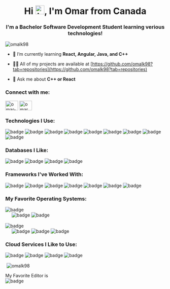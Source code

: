 <h1 align="center">Hi <img src="https://user-images.githubusercontent.com/1303154/88677602-1635ba80-d120-11ea-84d8-d263ba5fc3c0.gif" width="28px" alt="hi">, I'm Omar from Canada</h1>
<h3 align="center">I'm a Bachelor Software Development Student learning verious technologies!</h3>

<p align="left"> <img src="https://komarev.com/ghpvc/?username=omalk98&label=Profile%20views&color=0e75b6&style=flat" alt="omalk98" /> </p>

- 🌱 I’m currently learning **React, Angular, Java, and C++**

- 👨‍💻 All of my projects are available at [https://github.com/omalk98?tab=repositories](https://github.com/omalk98?tab=repositories)

- 💬 Ask me about **C++ or React**

<h3 align="left">Connect with me:</h3>
<p align="left">
<a href="https://linkedin.com/in/omar-hussein-51915622b" target="blank"><img align="center" src="https://raw.githubusercontent.com/rahuldkjain/github-profile-readme-generator/master/src/images/icons/Social/linked-in-alt.svg" alt="omar-hussein-51915622b" height="30" width="40" /></a>
<a href="https://instagram.com/omar_010751" target="blank"><img align="center" src="https://raw.githubusercontent.com/rahuldkjain/github-profile-readme-generator/master/src/images/icons/Social/instagram.svg" alt="omar_010751" height="30" width="40" /></a>
</p>

<h3 align="left">Technologies I Use:</h3>
<p>
  <img src="https://img.shields.io/badge/JavaScript-F7DF1E?style=for-the-badge&labelColor=black&logo=javascript&logoColor=F7DF1E" alt="badge" />
  <img src="https://img.shields.io/badge/TypeScript-007ACC?style=for-the-badge&labelColor=black&logo=typescript&logoColor=007ACC" alt="badge" />
  <img src="https://img.shields.io/badge/HTML5-E34F26?style=for-the-badge&labelColor=black&logo=html5&logoColor=E34F26" alt="badge" />
  <img src="https://img.shields.io/badge/CSS3-1572B6?style=for-the-badge&labelColor=black&logo=css3&logoColor=1572B6" alt="badge" />
  <img src="https://img.shields.io/badge/C%2B%2B-00599C?style=for-the-badge&labelColor=black&logo=c%2B%2B&logoColor=00599C" alt="badge" />
  <img src="https://img.shields.io/badge/C-00599C?style=for-the-badge&labelColor=black&logo=c&logoColor=white" alt="badge" />
  <img src="https://img.shields.io/badge/Java-ED8B00?style=for-the-badge&labelColor=black&logo=java&logoColor=ED8B00" alt="badge" />
  <img src="https://img.shields.io/badge/Bash-4EAA25?style=for-the-badge&labelColor=black&logo=gnu-bash&logoColor=white" alt="badge" />
  <img src="https://img.shields.io/badge/PowerShell-5391FE?style=for-the-badge&labelColor=black&logo=powershell&logoColor=white" alt="badge" />
</p>

<h3 align="left">Databases I Like:</h3>
<p>
  <img src="https://img.shields.io/badge/MongoDB-4EA94B?style=for-the-badge&labelColor=black&logo=mongodb&logoColor=4EA94B" alt="badge" />
  <img src="https://img.shields.io/badge/PostgreSQL-316192?style=for-the-badge&labelColor=black&logo=postgresql&logoColor=316192" alt="badge" />
  <img src="https://img.shields.io/badge/MSSQL-4A4A55?style=for-the-badge&labelColor=black&logo=microsoft-sql-server&logoColor=white" alt="badge" />
  <img src="https://img.shields.io/badge/Redis-DC382D?style=for-the-badge&labelColor=black&logo=redis&logoColor=DC382D" alt="badge" />
</p>

<h3 align="left">Frameworks I've Worked With:</h3>
<p>
  <img src="https://img.shields.io/badge/Node.js-43853D?style=for-the-badge&labelColor=black&logo=node.js&logoColor=43853D" alt="badge" />
  <img src="https://img.shields.io/badge/Express.js-404D59?style=for-the-badge&labelColor=black&logo=express&logoColor=white" alt="badge" />
  <img src="https://img.shields.io/badge/jQuery-0769AD?style=for-the-badge&labelColor=black&logo=jquery&logoColor=0769AD" alt="badge" />
  <img src="https://img.shields.io/badge/React-61DAFB?style=for-the-badge&labelColor=black&logo=react&logoColor=61DAFB" alt="badge" />
  <img src="https://img.shields.io/badge/Angular-DD0031?style=for-the-badge&labelColor=black&logo=angular&logoColor=DD0031" alt="badge" />
  <img src="https://img.shields.io/badge/Bootstrap-563D7C?style=for-the-badge&labelColor=black&logo=bootstrap&logoColor=563D7C" alt="badge" />
  <img src="https://img.shields.io/badge/Material--UI-0081CB?style=for-the-badge&labelColor=black&logo=mui&logoColor=0081CB" alt="badge" />
</p>

<h3 align="left">My Favorite Operating Systems:</h3>
<p>
  <img src="https://img.shields.io/badge/Microsoft-5E5E5E?style=for-the-badge&labelColor=black&logo=microsoft&logoColor=white" alt="badge" />
  <br/>&nbsp;&nbsp;&nbsp;&nbsp;
  <img src="https://img.shields.io/badge/Windows10-0078D6?style=for-the-badge&labelColor=black&logo=windows&logoColor=white" alt="badge" />
  <img src="https://img.shields.io/badge/WindowsXP-003399?style=for-the-badge&labelColor=black&logo=windows-xp&logoColor=white" alt="badge" />
  <br/><br/>
  <img src="https://img.shields.io/badge/Linux-FCC624?style=for-the-badge&labelColor=white&logo=linux&logoColor=black" alt="badge" />
  <br/>&nbsp;&nbsp;&nbsp;&nbsp;
  <img src="https://img.shields.io/badge/Ubuntu-E95420?style=for-the-badge&labelColor=black&logo=ubuntu&logoColor=E95420" alt="badge" />
  <img src="https://img.shields.io/badge/Kali-557C94?style=for-the-badge&labelColor=black&logo=kali-linux&logoColor=557C94" alt="badge" />
  <img src="https://img.shields.io/badge/Pop!_OS-48B9C7?style=for-the-badge&labelColor=black&logo=Pop!_OS&logoColor=48B9C7" alt="badge" />
</p>

<h3 align="left">Cloud Services I Like to Use:</h3>
<p>
  <img src="https://img.shields.io/badge/Heroku-430098?style=for-the-badge&labelColor=black&logo=heroku&logoColor=430098" alt="badge" />
  <img src="https://img.shields.io/badge/GitHub--Pages-100000?style=for-the-badge&labelColor=black&logo=github&logoColor=white" alt="badge" />
  <img src="https://img.shields.io/badge/Vercel-239120?style=for-the-badge&labelColor=black&logo=vercel&logoColor=white" alt="badge" />
  <img src="https://img.shields.io/badge/Google--Maps-4285F4?style=for-the-badge&labelColor=black&logo=google-maps&logoColor=FF3E00" alt="badge" />
</p>

<p>&nbsp;<img align="center" src="https://github-readme-stats.vercel.app/api?username=omalk98&theme=blue-green&show_icons=true&locale=en" alt="omalk98" /></p>

My Favorite Editor is <br/>
<img src="https://img.shields.io/badge/VSCode-12100E?style=for-the-badge&logo=visual-studio-code&logoColor=007ACC" alt="badge" /> 

